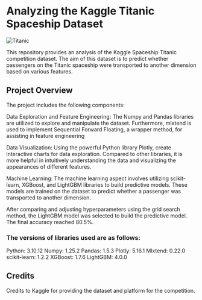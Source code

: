 # Analyzing the Kaggle Titanic Spaceship Dataset

![Titanic](https://storage.googleapis.com/kaggle-competitions/kaggle/23080/logos/header.png)

This repository provides an analysis of the Kaggle Spaceship Titanic competition dataset. The aim of this dataset is to predict whether passengers on the Titanic spaceship were transported to another dimension based on various features.

## Project Overview

The project includes the following components:

Data Exploration and Feature Engineering: The Numpy and Pandas libraries are utilized to explore and manipulate the dataset. Furthermore, mlxtend is used to implement Sequential Forward Floating, a wrapper method, for assisting in feature engineering

Data Visualization: Using the powerful Python library Plotly, create interactive charts for data exploration. Compared to other libraries, it is more helpful in intuitively understanding the data and visualizing the appearances of different features.

Machine Learning: The machine learning aspect involves utilizing scikit-learn, XGBoost, and LightGBM libraries to build predictive models. These models are trained on the dataset to predict whether a passenger was transported to another dimension.

After comparing and adjusting hyperparameters using the grid search method, the LightGBM model was selected to build the predictive model. The final accuracy reached 80.5%.

### The versions of libraries used are as follows:  

Python: 3.10.12
Numpy: 1.25.2
Pandas: 1.5.3
Plotly: 5.16.1
Mlxtend: 0.22.0
scikit-learn: 1.2.2
XGBoost: 1.7.6
LightGBM: 4.0.0

## Credits

Credits to Kaggle for providing the dataset and platform for the competition.

